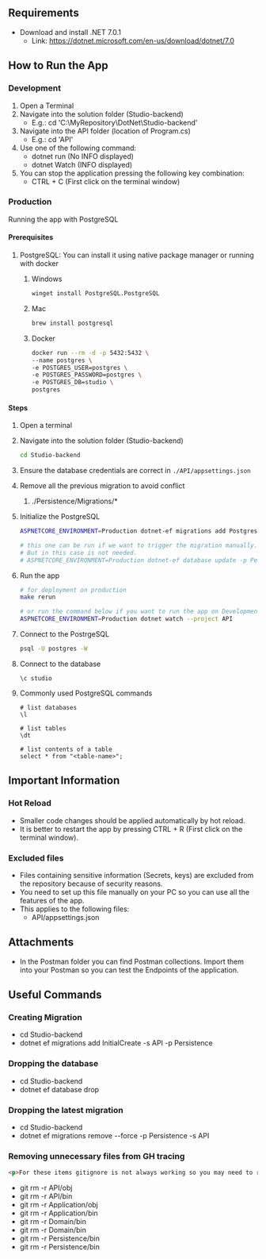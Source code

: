## Requirements

* Download and install .NET 7.0.1
  * Link: <https://dotnet.microsoft.com/en-us/download/dotnet/7.0>

## How to Run the App

### Development

1) Open a Terminal
2) Navigate into the solution folder (Studio-backend)
    * E.g.: cd 'C:\MyRepository\DotNet\Studio-backend'
3) Navigate into the API folder (location of Program.cs)
    * E.g.: cd 'API'
4) Use one of the following command:
    * dotnet run (No INFO displayed)
    * dotnet Watch (INFO displayed)
5) You can stop the application pressing the following key combination:
    * CTRL + C (First click on the terminal window)

### Production

Running the app with PostgreSQL

#### Prerequisites

1. PostgreSQL: You can install it using native package manager or running with docker
   1. Windows

      ```bash
      winget install PostgreSQL.PostgreSQL
      ```

   2. Mac

      ```bash
      brew install postgresql
      ```

   3. Docker

      ```bash
      docker run --rm -d -p 5432:5432 \
      --name postgres \
      -e POSTGRES_USER=postgres \
      -e POSTGRES_PASSWORD=postgres \
      -e POSTGRES_DB=studio \
      postgres
      ```

#### Steps

1. Open a terminal
2. Navigate into the solution folder (Studio-backend)

   ```bash
   cd Studio-backend
   ```

3. Ensure the database credentials are correct in `./API/appsettings.json`
4. Remove all the previous migration to avoid conflict
   1. ./Persistence/Migrations/*
5. Initialize the PostgreSQL

   ```bash
   ASPNETCORE_ENVIRONMENT=Production dotnet-ef migrations add PostgresInitial -p Persistence -s API

   # this one can be run if we want to trigger the migration manually.
   # But in this case is not needed.
   # ASPNETCORE_ENVIRONMENT=Production dotnet-ef database update -p Persistence -s API
   ```

6. Run the app

   ```bash
   # for deployment on production
   make rerun

   # or run the command below if you want to run the app on Development using PostgreSQL
   ASPNETCORE_ENVIRONMENT=Production dotnet watch --project API
   ```

7. Connect to the PostrgeSQL

   ```bash
   psql -U postgres -W
   ```

8. Connect to the database

   ```postgresql
   \c studio
   ```

9. Commonly used PostgreSQL commands

   ```postgresql
   # list databases
   \l

   # list tables
   \dt

   # list contents of a table
   select * from "<table-name>";
   ```

## Important Information

### Hot Reload

* Smaller code changes should be applied automatically by hot reload.
* It is better to restart the app by pressing CTRL + R (First click on the terminal window).

### Excluded files

* Files containing sensitive information (Secrets, keys) are excluded from the repository because of security reasons.
* You need to set up this file manually on your PC so you can use all the features of the app.
* This applies to the following files:
  * API/appsettings.json

## Attachments

* In the Postman folder you can find Postman collections. Import them into your Postman so you can test the Endpoints of the application.

## Useful Commands

### Creating Migration

* cd Studio-backend
* dotnet ef migrations add InitialCreate -s API -p Persistence

### Dropping the database

* cd Studio-backend
* dotnet ef database drop

### Dropping the latest migration

* cd Studio-backend
* dotnet ef migrations remove --force -p Persistence -s API

### Removing unnecessary files from GH tracing

```html
<p>For these items gitignore is not always working so you may need to remove them manually from tracing.</p>
```

* git rm -r API/obj
* git rm -r API/bin
* git rm -r Application/obj
* git rm -r Application/bin
* git rm -r Domain/bin
* git rm -r Domain/bin
* git rm -r Persistence/bin
* git rm -r Persistence/bin
